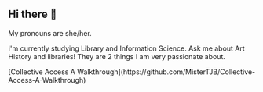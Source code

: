 ## Hi there 👋
My pronouns are she/her.

I'm currently studying Library and Information Science. Ask me about Art History and libraries! They are 2 things I am very passionate about. 
<!--
**olivia-bloskey/olivia-bloskey** is a ✨ _special_ ✨ repository because its `README.md` (this file) appears on your GitHub profile.

Here are some ideas to get you started:

- 🔭 I’m currently working on ...
- 🌱 I’m currently learning ... library and informatio science
- 👯 I’m looking to collaborate on ...
- 🤔 I’m looking for help with ...
- 💬 Ask me about ... art and libraries
- 📫 How to reach me: ...
- 😄 Pronouns: ...she/her
- ⚡ Fun fact: ...
--> [Collective Access A Walkthrough](https://github.com/MisterTJB/Collective-Access-A-Walkthrough) 
